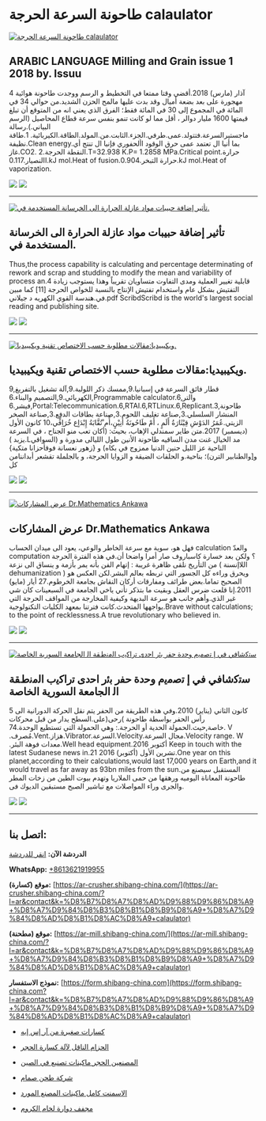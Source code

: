 # طاحونة السرعة الحرجة calaulator

<a href="https://swt.shibang-china.com/?l=ar&img&k=%D8%B7%D8%A7%D8%AD%D9%88%D9%86%D8%A9+%D8%A7%D9%84%D8%B3%D8%B1%D8%B9%D8%A9+%D8%A7%D9%84%D8%AD%D8%B1%D8%AC%D8%A9+calaulator" target="_blank">![طاحونة السرعة الحرجة calaulator](http://static.shibang-china.com/all-800x300/1051.jpg)</a>

## ARABIC LANGUAGE Milling and Grain issue 1 2018 by. Issuu
4 آذار (مارس) 2018.أقضي وقتا ممتعا في التخطيط و الرسم ووجدت طاحونة هوائية مهجورة على بعد بضعة أميال وقد بدت عليها مالمح الحزن الشديد.من حوالي 34 في المائة في المجموع إلى 30 في المائة فقط؛ الفرق الذي يعني انه من المتوقع أن تبلغ قيمتها 1600 مليار دوالر ، أقل مما لو كانت تنمو بنفس سرعة قطاع المحاصيل (الرسم البياني.).رسالة ماجستيرالسرعة.فتتولد.عمى.طرفي.الجزء.الثابت.من.المولد.الطاقة.الكيربائية. 1.طاقة نظيفة.Clean energy.بما أنيا ال تعتمد عمى حرق الوقود األحفوري فإنيا ال تنتج أي غاز.CO2. 2.النقطة الحرجة.T=32.938 K.P= 1.2858 MPa.Critical point.حرارة االنصيار.0.117.kJ mol.Heat of fusion.حرارة التبخر.0.904.kJ mol.Heat of vaporization.


<a href="https://whatsapp.shibangsoft.com/WhatsApp.php" target="_blank" title="WhatsApp">![](http://static.shibang-china.com/icon/whatsapp.png)</a> <a href="https://swt.shibang-china.com/?l=ar&icon&k=%D8%B7%D8%A7%D8%AD%D9%88%D9%86%D8%A9+%D8%A7%D9%84%D8%B3%D8%B1%D8%B9%D8%A9+%D8%A7%D9%84%D8%AD%D8%B1%D8%AC%D8%A9+calaulator" target="_blank">![](http://static.shibang-china.com/icon/chat-ar.png)</a>

---

<a href="https://swt.shibang-china.com/?l=ar&img&k=%D8%B7%D8%A7%D8%AD%D9%88%D9%86%D8%A9+%D8%A7%D9%84%D8%B3%D8%B1%D8%B9%D8%A9+%D8%A7%D9%84%D8%AD%D8%B1%D8%AC%D8%A9+calaulator" target="_blank">![تأثير إضافة حبيبات مواد عازلة الحرارة الى الخرسانة المستخدمة في.](http://static.shibang-china.com/all-800x300/1225.jpg)</a>

## تأثير إضافة حبيبات مواد عازلة الحرارة الى الخرسانة المستخدمة في.
Thus,the process capability is calculating and percentage determinating of rework and scrap and studding to modify the mean and variability of process an.4 قابلية تغيير العملية ومدى التفاوت متساويان تقريباً وهذا يستوجب زيادة التفتيش بشكل عام واستخدام تفتيش الإنتاج بالنسبة للخواص الحرجة [11] كما مبين في.هندسة القوي الكهريه د جيلاني.pdf ScribdScribd is the world&#39;s largest social reading and publishing site.


<a href="https://whatsapp.shibangsoft.com/WhatsApp.php" target="_blank" title="WhatsApp">![](http://static.shibang-china.com/icon/whatsapp.png)</a> <a href="https://swt.shibang-china.com/?l=ar&icon&k=%D8%B7%D8%A7%D8%AD%D9%88%D9%86%D8%A9+%D8%A7%D9%84%D8%B3%D8%B1%D8%B9%D8%A9+%D8%A7%D9%84%D8%AD%D8%B1%D8%AC%D8%A9+calaulator" target="_blank">![](http://static.shibang-china.com/icon/chat-ar.png)</a>

---

<a href="https://swt.shibang-china.com/?l=ar&img&k=%D8%B7%D8%A7%D8%AD%D9%88%D9%86%D8%A9+%D8%A7%D9%84%D8%B3%D8%B1%D8%B9%D8%A9+%D8%A7%D9%84%D8%AD%D8%B1%D8%AC%D8%A9+calaulator" target="_blank">![ويكيبيديا:مقالات مطلوبة حسب الاختصاص تقنية ويكيبيديا.](http://static.shibang-china.com/all-800x300/1263.jpg)</a>

## ويكيبيديا:مقالات مطلوبة حسب الاختصاص تقنية ويكيبيديا.
9,قطار فائق السرعة في إسبانيا.9,ممسك ذكر اللولبة.9,آلة تشغيل بالتفريغ الكهربائي.9,التصميم والبناء.6,Programmable calculator.6,والتر فيشر.6,Portal:Telecommunication.6,RTAI.6,RTLinux.6,Replicant.3,طاحونة المنشار السلسلي.3,صناعة تغليف اللحوم.3,صناعة بطاقات الدفع.3,صناعة الصخر الزيتي.عُمَرُ الدَوْشِ قِيْثَارَةُ أَلَمٍ ، أَمْ طَاحُونَةُ أنِيْنٍ،أًم ْتُقَّابَةُ إِبْدَاٍع خُرَاِفٍّي،10 كانون الأول (ديسمبر) 2017.متن طاير سمندلي الإهاب، بحيث: (أكان تعب منو الجناح ، في السرعة يزبد ).Lمد الخيال غنت مدن الساقيه طاحونة الأنين طول الليالى مدورة و (السواقي الناحية عز الليل حنين الدنيا ممزوج في بكاه) و {زهور نعسانة فوقأحزانا متكية} و[والطنابير الترن)؛ بناحية.و الحلقات الضيقة و الزوايا الحرجة، و بالجلملة تقشعر أبداننامن كل


<a href="https://whatsapp.shibangsoft.com/WhatsApp.php" target="_blank" title="WhatsApp">![](http://static.shibang-china.com/icon/whatsapp.png)</a> <a href="https://swt.shibang-china.com/?l=ar&icon&k=%D8%B7%D8%A7%D8%AD%D9%88%D9%86%D8%A9+%D8%A7%D9%84%D8%B3%D8%B1%D8%B9%D8%A9+%D8%A7%D9%84%D8%AD%D8%B1%D8%AC%D8%A9+calaulator" target="_blank">![](http://static.shibang-china.com/icon/chat-ar.png)</a>

---

<a href="https://swt.shibang-china.com/?l=ar&img&k=%D8%B7%D8%A7%D8%AD%D9%88%D9%86%D8%A9+%D8%A7%D9%84%D8%B3%D8%B1%D8%B9%D8%A9+%D8%A7%D9%84%D8%AD%D8%B1%D8%AC%D8%A9+calaulator" target="_blank">![عرض المشاركات Dr.Mathematics Ankawa](http://static.shibang-china.com/all-800x300/795.jpg)</a>

## عرض المشاركات Dr.Mathematics Ankawa
فهل هو، سوية مع سرعة الخاطر والوعي، يعود الى ميدان الحساب calculation والعدّ computation ؟ ولكن بعد خسارة كاسباروف صار أمرا واضحا أن.في هذه الفترة الحرجة من التأريخ نلقى ظاهرة غريبة : إتهام الفن بأنه يمر بأزمة و ينساق الى نزعة ( اللاإنسنة dehumanization ) ويحرق وراءه كل الجسور التي تربطه بعالم البشر.لكن العكس هو الصحيح تماما.بعض طرائف ومفارقات أركان النقاش بجامعة الخرطوم.27 أيار (مايو) 2011.إنا قلعت ضرس العقل وبقيت ما بتذكر تأني ياخي الجامعة في السبعينات كان شي غير الذي.وأهم جانب هو سرعة البديهة وكيفية المخارجة من المواقف الحرجة التي يواجهها المتحدث.كانت فترتنا بمعهد الكليات التكنولوجية.Brave without calculations; to the point of recklessness.A true revolutionary who believed in.


<a href="https://whatsapp.shibangsoft.com/WhatsApp.php" target="_blank" title="WhatsApp">![](http://static.shibang-china.com/icon/whatsapp.png)</a> <a href="https://swt.shibang-china.com/?l=ar&icon&k=%D8%B7%D8%A7%D8%AD%D9%88%D9%86%D8%A9+%D8%A7%D9%84%D8%B3%D8%B1%D8%B9%D8%A9+%D8%A7%D9%84%D8%AD%D8%B1%D8%AC%D8%A9+calaulator" target="_blank">![](http://static.shibang-china.com/icon/chat-ar.png)</a>

---

<a href="https://swt.shibang-china.com/?l=ar&img&k=%D8%B7%D8%A7%D8%AD%D9%88%D9%86%D8%A9+%D8%A7%D9%84%D8%B3%D8%B1%D8%B9%D8%A9+%D8%A7%D9%84%D8%AD%D8%B1%D8%AC%D8%A9+calaulator" target="_blank">![ﺳﺗﮐﺷﺎﻓﻲ ﻓﻲ إ ﺗﺻﻣﯾم وﺣدة ﺣﻔر ﺑﺋر اﺣدى ﺗراﮐﯾب اﻟﻣﻧطﻘﺔ اﻟ الجامعة السورية الخاصة](http://static.shibang-china.com/all-800x300/869.jpg)</a>

## ﺳﺗﮐﺷﺎﻓﻲ ﻓﻲ إ ﺗﺻﻣﯾم وﺣدة ﺣﻔر ﺑﺋر اﺣدى ﺗراﮐﯾب اﻟﻣﻧطﻘﺔ اﻟ الجامعة السورية الخاصة
5 كانون الثاني (يناير) 2010.وفي هذه الطريقة من الحفر يتم نقل الحركة الدورانية الى رأس الحفر بواسطة طاحونة )رحى(على.السطح يدار من قبل محركات خاصة,حيث.الحمولة الحدية أو الحرجة.: وهي الحمولة التي تستطيع الوحدة.74. V .مُصرف.Vent.هزاز.Vibrator.السرعة.Velocity.مجال السرعة.Velocity range. W .معدات فوهة البئر.Well head equipment.أكتوبر 2016 Keep in touch with the latest Sudanese news in.21 تشرين الأول (أكتوبر) 2016.One year on this planet,according to their calculations,would last 17,000 years on Earth,and it would travel as far away as 93bn miles from the sun.المستقبل سيصنع من طاحونة المعاناة اليوميه ورهقها من حمى الملاريا وتهدم بيوت الطين من زخات المطر والجرى وراء المواصلات مع تباشير الصبح مستبقين الديوك فى.


<a href="https://whatsapp.shibangsoft.com/WhatsApp.php" target="_blank" title="WhatsApp">![](http://static.shibang-china.com/icon/whatsapp.png)</a> <a href="https://swt.shibang-china.com/?l=ar&icon&k=%D8%B7%D8%A7%D8%AD%D9%88%D9%86%D8%A9+%D8%A7%D9%84%D8%B3%D8%B1%D8%B9%D8%A9+%D8%A7%D9%84%D8%AD%D8%B1%D8%AC%D8%A9+calaulator" target="_blank">![](http://static.shibang-china.com/icon/chat-ar.png)</a>

---
## اتصل بنا:

**الدردشة الآن:** [انقر للدردشة](https://swt.shibang-china.com?l=ar&contact&k=%D8%B7%D8%A7%D8%AD%D9%88%D9%86%D8%A9+%D8%A7%D9%84%D8%B3%D8%B1%D8%B9%D8%A9+%D8%A7%D9%84%D8%AD%D8%B1%D8%AC%D8%A9+calaulator)

**WhatsApp:**  [+8613621919955](https://whatsapp.shibangsoft.com/WhatsApp.php)

**موقع (كسارة):** [https://ar-crusher.shibang-china.com/](https://ar-crusher.shibang-china.com/?l=ar&contact&k=%D8%B7%D8%A7%D8%AD%D9%88%D9%86%D8%A9+%D8%A7%D9%84%D8%B3%D8%B1%D8%B9%D8%A9+%D8%A7%D9%84%D8%AD%D8%B1%D8%AC%D8%A9+calaulator)

**موقع (مطحنة):** [https://ar-mill.shibang-china.com/](https://ar-mill.shibang-china.com/?l=ar&contact&k=%D8%B7%D8%A7%D8%AD%D9%88%D9%86%D8%A9+%D8%A7%D9%84%D8%B3%D8%B1%D8%B9%D8%A9+%D8%A7%D9%84%D8%AD%D8%B1%D8%AC%D8%A9+calaulator)

**نموذج الاستفسار:** [https://form.shibang-china.com](https://form.shibang-china.com?l=ar&contact&k=%D8%B7%D8%A7%D8%AD%D9%88%D9%86%D8%A9+%D8%A7%D9%84%D8%B3%D8%B1%D8%B9%D8%A9+%D8%A7%D9%84%D8%AD%D8%B1%D8%AC%D8%A9+calaulator)

* [كسارات صغيرة من آر إس إيه](../26/%D9%83%D8%B3%D8%A7%D8%B1%D8%A7%D8%AA%20%D8%B5%D8%BA%D9%8A%D8%B1%D8%A9%20%D9%85%D9%86%20%D8%A2%D8%B1%20%D8%A5%D8%B3%20%D8%A5%D9%8A%D9%87.md)

* [الحزام الناقل لآلة كسارة الحجر](../27/%D8%A7%D9%84%D8%AD%D8%B2%D8%A7%D9%85%20%D8%A7%D9%84%D9%86%D8%A7%D9%82%D9%84%20%D9%84%D8%A2%D9%84%D8%A9%20%D9%83%D8%B3%D8%A7%D8%B1%D8%A9%20%D8%A7%D9%84%D8%AD%D8%AC%D8%B1.md)

* [المصنعين الحجر ماكينات تصنيع في الصين](../26/%D8%A7%D9%84%D9%85%D8%B5%D9%86%D8%B9%D9%8A%D9%86%20%D8%A7%D9%84%D8%AD%D8%AC%D8%B1%20%D9%85%D8%A7%D9%83%D9%8A%D9%86%D8%A7%D8%AA%20%D8%AA%D8%B5%D9%86%D9%8A%D8%B9%20%D9%81%D9%8A%20%D8%A7%D9%84%D8%B5%D9%8A%D9%86.md)

* [شركة طحن صمام](../26/%D8%B4%D8%B1%D9%83%D8%A9%20%D8%B7%D8%AD%D9%86%20%D8%B5%D9%85%D8%A7%D9%85.md)

* [الاسمنت كامل ماكينات المصنع المورد](../28/%D8%A7%D9%84%D8%A7%D8%B3%D9%85%D9%86%D8%AA%20%D9%83%D8%A7%D9%85%D9%84%20%D9%85%D8%A7%D9%83%D9%8A%D9%86%D8%A7%D8%AA%20%D8%A7%D9%84%D9%85%D8%B5%D9%86%D8%B9%20%D8%A7%D9%84%D9%85%D9%88%D8%B1%D8%AF.md)

* [مجفف دوارة لخام الكروم](../28/%D9%85%D8%AC%D9%81%D9%81%20%D8%AF%D9%88%D8%A7%D8%B1%D8%A9%20%D9%84%D8%AE%D8%A7%D9%85%20%D8%A7%D9%84%D9%83%D8%B1%D9%88%D9%85.md)